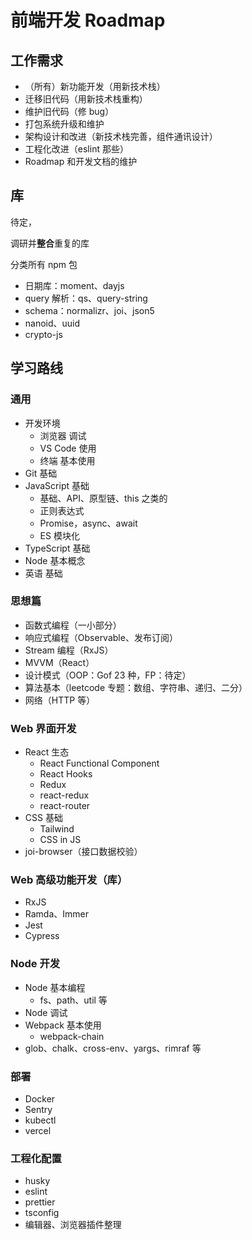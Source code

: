 # 前端开发 Roadmap

## 工作需求

- （所有）新功能开发（用新技术栈）
- 迁移旧代码（用新技术栈重构）
- 维护旧代码（修 bug）
- 打包系统升级和维护
- 架构设计和改进（新技术栈完善，组件通讯设计）
- 工程化改进（eslint 那些）
- Roadmap 和开发文档的维护

## 库

待定，

调研并**整合**重复的库

分类所有 npm 包

- 日期库：moment、dayjs
- query 解析：qs、query-string
- schema：normalizr、joi、json5
- nanoid、uuid
- crypto-js

## 学习路线

### 通用

- 开发环境
  - 浏览器 调试
  - VS Code 使用
  - 终端 基本使用
- Git 基础
- JavaScript 基础
  - 基础、API、原型链、this 之类的
  - 正则表达式
  - Promise，async、await
  - ES 模块化
- TypeScript 基础
- Node 基本概念
- 英语 基础

### 思想篇

- 函数式编程（一小部分）
- 响应式编程（Observable、发布订阅）
- Stream 编程（RxJS）
- MVVM（React）
- 设计模式（OOP：Gof 23 种，FP：待定）
- 算法基本（leetcode 专题：数组、字符串、递归、二分）
- 网络（HTTP 等）

### Web 界面开发

- React 生态
  - React Functional Component
  - React Hooks
  - Redux
  - react-redux
  - react-router
- CSS 基础
  - Tailwind
  - CSS in JS
- joi-browser（接口数据校验）

### Web 高级功能开发（库）

- RxJS
- Ramda、Immer
- Jest
- Cypress

### Node 开发

- Node 基本编程
  - fs、path、util 等
- Node 调试
- Webpack 基本使用
  - webpack-chain
- glob、chalk、cross-env、yargs、rimraf 等

### 部署

- Docker
- Sentry
- kubectl
- vercel

### 工程化配置

- husky
- eslint
- prettier
- tsconfig
- 编辑器、浏览器插件整理
